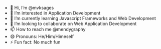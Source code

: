 - 👋 Hi, I’m @mvksages
- 👀 I’m interested in Application Development
- 🌱 I’m currently learning Javascript Frameworks and Web Development
- 💞️ I’m looking to collaborate on Web Application Development
- 📫 How to reach me @mendygraphy
- 😄 Pronouns: He/Him/Himeself
- ⚡ Fun fact: No much fun

<!---
mvksages/mvksages is a ✨ special ✨ repository because its `README.md` (this file) appears on your GitHub profile.
You can click the Preview link to take a look at your changes.
--->
